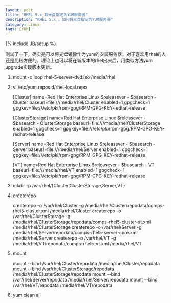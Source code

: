 ```yaml
---
layout: post
title: "RHEL 5.x 将光盘指定为YUM服务器"
description: "RHEL 5.x ，如何将光盘指定为YUM服务器"
category: Linux
tags: [YUM]
---
```

{% include JB/setup %}

测试了一下，确实是可以将光盘镜像作为yum的安装服务器。对于喜欢用rhel的人还是比较方便的。理论上也可以将在新版本的rhel出来后，用类似方法yum upgrade实现版本更新。

1. mount -o loop rhel-5-server-dvd.iso /media/rhel

2. vi /etc/yum.repos.d/rhel-local.repo

    [Cluster]
    name=Red Hat Enterprise Linux $releasever - $basearch - Cluster
    baseurl=file:///media/rhel/Cluster
    enabled=1
    gpgcheck=1
    gpgkey=file:///etc/pki/rpm-gpg/RPM-GPG-KEY-redhat-release

    [ClusterStorage]
    name=Red Hat Enterprise Linux $releasever - $basearch - ClusterStorage
    baseurl=file:///media/rhel/ClusterStorage
    enabled=1
    gpgcheck=1
    gpgkey=file:///etc/pki/rpm-gpg/RPM-GPG-KEY-redhat-release

    [Server]
    name=Red Hat Enterprise Linux $releasever - $basearch - Server
    baseurl=file:///media/rhel/Server
    enabled=1
    gpgcheck=1
    gpgkey=file:///etc/pki/rpm-gpg/RPM-GPG-KEY-redhat-release

    [VT]
    name=Red Hat Enterprise Linux $releasever - $basearch - VT
    baseurl=file:///media/rhel/VT
    enabled=1
    gpgcheck=1
    gpgkey=file:///etc/pki/rpm-gpg/RPM-GPG-KEY-redhat-release

3. mkdir -p /var/rhel/{Cluster,ClusterStorage,Server,VT}

4. createrepo

    createrepo -o /var/rhel/Cluster -g /media/rhel/Cluster/repodata/comps-rhel5-cluster.xml /media/rhel/Cluster
    createrepo -o /var/rhel/ClusterStorage -g /media/rhel/ClusterStorage/repodata/comps-rhel5-cluster-st.xml /media/rhel/ClusterStorage
    createrepo -o /var/rhel/Server -g /media/rhel/Server/repodata/comps-rhel5-server-core.xml /media/rhel/Server
    createrepo -o /var/rhel/VT -g /media/rhel/VT/repodata/comps-rhel5-vt.xml /media/rhel/VT

5. mount 

    mount --bind /var/rhel/Cluster/repodata /media/rhel/Cluster/repodata
    mount --bind /var/rhel/ClusterStorage/repodata /media/rhel/ClusterStorage/repodata
    mount --bind /var/rhel/Server/repodata /media/rhel/Server/repodata
    mount --bind /var/rhel/VT/repodata /media/rhel/VT/repodata

6. yum clean all